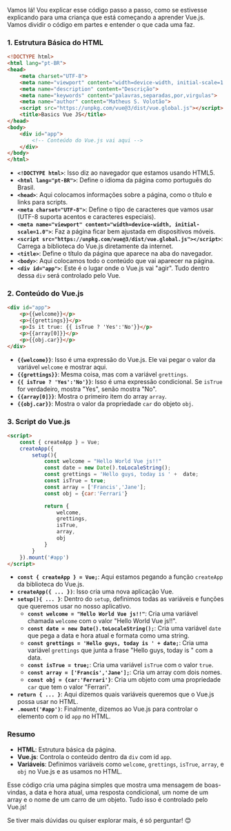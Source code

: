 Vamos lá! Vou explicar esse código passo a passo, como se estivesse explicando para uma criança que está começando a aprender Vue.js. Vamos dividir o código em partes e entender o que cada uma faz.

### 1. Estrutura Básica do HTML

```html
<!DOCTYPE html>
<html lang="pt-BR">
<head>
    <meta charset="UTF-8">
    <meta name="viewport" content="width=device-width, initial-scale=1.0">
    <meta name="description" content="Descrição">
    <meta name="keywords" content="palavras,separadas,por,virgulas">
    <meta name="author" content="Matheus S. Volotão">
    <script src="https://unpkg.com/vue@3/dist/vue.global.js"></script>
    <title>Basics Vue JS</title>
</head>
<body>
    <div id="app">
        <!-- Conteúdo do Vue.js vai aqui -->
    </div>
</body>
</html>
```

- **`<!DOCTYPE html>`**: Isso diz ao navegador que estamos usando HTML5.
- **`<html lang="pt-BR">`**: Define o idioma da página como português do Brasil.
- **`<head>`**: Aqui colocamos informações sobre a página, como o título e links para scripts.
- **`<meta charset="UTF-8">`**: Define o tipo de caracteres que vamos usar (UTF-8 suporta acentos e caracteres especiais).
- **`<meta name="viewport" content="width=device-width, initial-scale=1.0">`**: Faz a página ficar bem ajustada em dispositivos móveis.
- **`<script src="https://unpkg.com/vue@3/dist/vue.global.js"></script>`**: Carrega a biblioteca do Vue.js diretamente da internet.
- **`<title>`**: Define o título da página que aparece na aba do navegador.
- **`<body>`**: Aqui colocamos todo o conteúdo que vai aparecer na página.
- **`<div id="app">`**: Este é o lugar onde o Vue.js vai "agir". Tudo dentro dessa `div` será controlado pelo Vue.

### 2. Conteúdo do Vue.js

```html
<div id="app">
    <p>{{welcome}}</p>
    <p>{{grettings}}</p>
    <p>Is it true: {{ isTrue ? 'Yes':'No'}}</p>
    <p>{{array[0]}}</p>
    <p>{{obj.car}}</p>
</div>
```

- **`{{welcome}}`**: Isso é uma expressão do Vue.js. Ele vai pegar o valor da variável `welcome` e mostrar aqui.
- **`{{grettings}}`**: Mesma coisa, mas com a variável `grettings`.
- **`{{ isTrue ? 'Yes':'No'}}`**: Isso é uma expressão condicional. Se `isTrue` for verdadeiro, mostra "Yes", senão mostra "No".
- **`{{array[0]}}`**: Mostra o primeiro item do array `array`.
- **`{{obj.car}}`**: Mostra o valor da propriedade `car` do objeto `obj`.

### 3. Script do Vue.js

```html
<script>
    const { createApp } = Vue;
    createApp({
        setup(){
            const welcome = "Hello World Vue js!!"
            const date = new Date().toLocaleString();
            const grettings = 'Hello guys, today is ' +  date;
            const isTrue = true;
            const array = ['Francis','Jane'];
            const obj = {car:'Ferrari'}

            return {
                welcome,
                grettings,
                isTrue,
                array,
                obj
            }
        }
    }).mount('#app')
</script>
```

- **`const { createApp } = Vue;`**: Aqui estamos pegando a função `createApp` da biblioteca do Vue.js.
- **`createApp({ ... })`**: Isso cria uma nova aplicação Vue.
- **`setup(){ ... }`**: Dentro do `setup`, definimos todas as variáveis e funções que queremos usar no nosso aplicativo.
  - **`const welcome = "Hello World Vue js!!"`**: Cria uma variável chamada `welcome` com o valor "Hello World Vue js!!".
  - **`const date = new Date().toLocaleString();`**: Cria uma variável `date` que pega a data e hora atual e formata como uma string.
  - **`const grettings = 'Hello guys, today is ' + date;`**: Cria uma variável `grettings` que junta a frase "Hello guys, today is " com a data.
  - **`const isTrue = true;`**: Cria uma variável `isTrue` com o valor `true`.
  - **`const array = ['Francis','Jane'];`**: Cria um array com dois nomes.
  - **`const obj = {car:'Ferrari'}`**: Cria um objeto com uma propriedade `car` que tem o valor "Ferrari".
- **`return { ... }`**: Aqui dizemos quais variáveis queremos que o Vue.js possa usar no HTML.
- **`.mount('#app')`**: Finalmente, dizemos ao Vue.js para controlar o elemento com o id `app` no HTML.

### Resumo

- **HTML**: Estrutura básica da página.
- **Vue.js**: Controla o conteúdo dentro da `div` com id `app`.
- **Variáveis**: Definimos variáveis como `welcome`, `grettings`, `isTrue`, `array`, e `obj` no Vue.js e as usamos no HTML.

Esse código cria uma página simples que mostra uma mensagem de boas-vindas, a data e hora atual, uma resposta condicional, um nome de um array e o nome de um carro de um objeto. Tudo isso é controlado pelo Vue.js!

Se tiver mais dúvidas ou quiser explorar mais, é só perguntar! 😊
